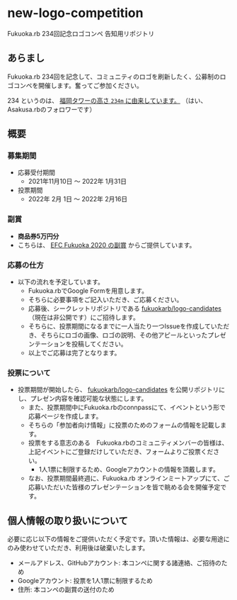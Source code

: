 # new-logo-competition

Fukuoka.rb 234回記念ロゴコンペ 告知用リポジトリ

## あらまし

Fukuoka.rb 234回を記念して、コミュニティのロゴを刷新したく、公募制のロゴコンペを開催します。奮ってご参加ください。

234 というのは、 [福岡タワーの高さ `234m` に由来しています。](https://www.fukuokatower.co.jp/viewroom/) （はい、Asakusa.rbのフォロワーです）

## 概要

### 募集期間

* 応募受付期間
  * 2021年11月10日 〜 2022年 1月31日
* 投票期間
  * 2022年 2月 1日 〜 2022年 2月16日

### 副賞

* **商品券5万円分**
* こちらは、 [EFC Fukuoka 2020 の副賞](https://efc.fukuoka.jp/award2020/#community1) からご提供しています。

### 応募の仕方

* 以下の流れを予定しています。
  * Fukuoka.rbでGoogle Formを用意します。
  * そちらに必要事項をご記入いただき、ご応募ください。
  * 応募後、シークレットリポジトリである [fukuokarb/logo-candidates](https://github.com/fukuokarb/logo-candidates) （現在は非公開です）にご招待します。
  * そちらに、投票期間になるまでに一人当たり一つIssueを作成していただき、そちらにロゴの画像、ロゴの説明、その他アピールといったプレゼンテーションを投稿してください。
  * 以上でご応募は完了となります。

### 投票について

* 投票期間が開始したら、 [fukuokarb/logo-candidates](https://github.com/fukuokarb/logo-candidates) を公開リポジトリにし、プレゼン内容を確認可能な状態にします。
  * また、投票期間中にFukuoka.rbのconnpassにて、イベントという形で応募ページを作成します。
  * そちらの「参加者向け情報」に投票のためのフォームの情報を記載します。
  * 投票をする意志のある　Fukuoka.rbのコミュニティメンバーの皆様は、上記イベントにご登録だけしていただき、フォームよりご投票ください。
    * 1人1票に制限するため、Googleアカウントの情報を頂戴します。
  * なお、投票期間最終週に、Fukuoka.rb オンラインミートアップにて、ご応募いただいた皆様のプレゼンテーションを皆で眺める会を開催予定です。

## 個人情報の取り扱いについて

必要に応じ以下の情報をご提供いただく予定です。頂いた情報は、必要な用途にのみ使わせていただき、利用後は破棄いたします。

* メールアドレス、GitHubアカウント: 本コンペに関する諸連絡、ご招待のため
* Googleアカウント: 投票を1人1票に制限するため
* 住所: 本コンペの副賞の送付のため
